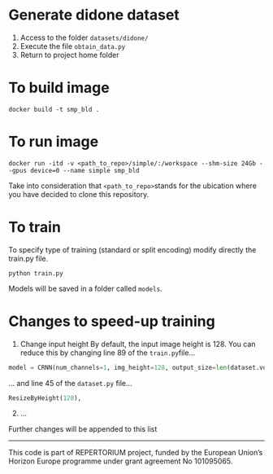 # Generate didone dataset
1. Access to the folder `datasets/didone/`
2. Execute the file `obtain_data.py`
3. Return to project home folder

# To build image
```docker
docker build -t smp_bld .
```

# To run image
```docker
docker run -itd -v <path_to_repo>/simple/:/workspace --shm-size 24Gb --gpus device=0 --name simple smp_bld
```

Take into consideration that `<path_to_repo>`stands for the ubication where you have decided to clone this repository.

# To train

To specify type of training (standard or split encoding) modify directly the train.py file.

```shell
python train.py
```

Models will be saved in a folder called `models`.

# Changes to speed-up training
1. Change input height
  By default, the input image height is 128. You can reduce this by changing line 89 of the `train.py`file...
```python
model = CRNN(num_channels=1, img_height=128, output_size=len(dataset.vocab.c2i)).to(
```
... and line 45 of the `dataset.py` file...
```python
ResizeByHeight(128),
```
2. ...

Further changes will be appended to this list

---

This code is part of REPERTORIUM project, funded by the European Union’s Horizon Europe programme under grant agreement No 101095065.

